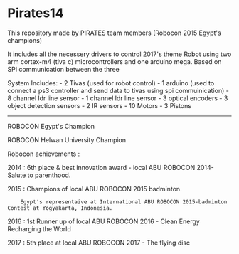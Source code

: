 # Pirates14

This repository made by PIRATES team members (Robocon 2015 Egypt's champions)

It includes all the necessery drivers to control 2017's theme Robot using two arm cortex-m4 (tiva c) microcontrollers and one arduino mega. Based on SPI communication between the three

System Includes: - 2 Tivas (used for robot control) - 1 arduino (used to connect a ps3 controller and send data to tivas using spi commuinication) - 8 channel ldr line sensor - 1 channel ldr line sensor - 3 optical encoders - 3 object detection sensors - 2 IR sensors - 10 Motors - 3 Pistons

***************************************************************************************************************************************
ROBOCON Egypt's Champion

ROBOCON Helwan University Champion


Robocon achievements :

 2014 : 6th place & best innovation award - local ABU ROBOCON 2014-Salute to parenthood.
 
 2015 : Champions of local ABU ROBOCON 2015 badminton.
 
        Egypt's representaive at International ABU ROBOCON 2015-badminton Contest at Yogyakarta, Indonesia.
 
 2016 : 1st Runner up of local ABU ROBOCON 2016 - Clean Energy Recharging the World
 
 2017 : 5th place at local ABU ROBOCON 2017 - The flying disc
